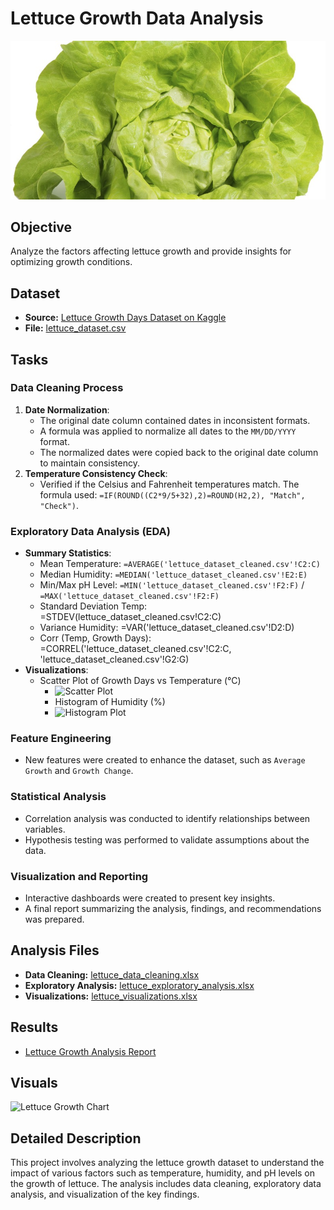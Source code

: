 # Lettuce Growth Data Analysis

![Lettuce](../../images/dataset-cover.jpg)

## Objective
Analyze the factors affecting lettuce growth and provide insights for optimizing growth conditions.

## Dataset
- **Source:** [Lettuce Growth Days Dataset on Kaggle](https://www.kaggle.com/datasets/jjayfabor/lettuce-growth-days)
- **File:** [lettuce_dataset.csv](../../datasets/lettuce_dataset_updated.csv)


## Tasks
### Data Cleaning Process
1. **Date Normalization**:
   - The original date column contained dates in inconsistent formats.
   - A formula was applied to normalize all dates to the `MM/DD/YYYY` format.
   - The normalized dates were copied back to the original date column to maintain consistency.
2. **Temperature Consistency Check**:
   -  Verified if the Celsius and Fahrenheit temperatures match. The formula used: `=IF(ROUND((C2*9/5+32),2)=ROUND(H2,2), "Match", "Check")`.

### Exploratory Data Analysis (EDA)

- **Summary Statistics**:
  - Mean Temperature: `=AVERAGE('lettuce_dataset_cleaned.csv'!C2:C)`
  - Median Humidity: `=MEDIAN('lettuce_dataset_cleaned.csv'!E2:E)`
  - Min/Max pH Level: `=MIN('lettuce_dataset_cleaned.csv'!F2:F)` / `=MAX('lettuce_dataset_cleaned.csv'!F2:F)`
  - Standard Deviation Temp: =STDEV(lettuce_dataset_cleaned.csv!C2:C)
  - Variance Humidity: =VAR('lettuce_dataset_cleaned.csv'!D2:D)
  - Corr (Temp, Growth Days):	 =CORREL('lettuce_dataset_cleaned.csv'!C2:C, 'lettuce_dataset_cleaned.csv'!G2:G)
- **Visualizations**:
  - Scatter Plot of Growth Days vs Temperature (°C)
    - ![Scatter Plot](images/scatter_plot_growth_days_temperature.png)
    - Histogram of Humidity (%)
    - ![Histogram Plot](images/scatter_plot_growth_days_temperature.png)

### Feature Engineering

- New features were created to enhance the dataset, such as `Average Growth` and `Growth Change`.

### Statistical Analysis

- Correlation analysis was conducted to identify relationships between variables.
- Hypothesis testing was performed to validate assumptions about the data.

### Visualization and Reporting

- Interactive dashboards were created to present key insights.
- A final report summarizing the analysis, findings, and recommendations was prepared.


## Analysis Files
- **Data Cleaning:** [lettuce_data_cleaning.xlsx](lettuce_data_cleaning.xlsx)
- **Exploratory Analysis:** [lettuce_exploratory_analysis.xlsx](lettuce_exploratory_analysis.xlsx)
- **Visualizations:** [lettuce_visualizations.xlsx](lettuce_visualizations.xlsx)

## Results
- [Lettuce Growth Analysis Report](../../reports/lettuce_analysis_report.pdf)

## Visuals
![Lettuce Growth Chart](../../images/lettuce_growth_chart.png)

## Detailed Description
This project involves analyzing the lettuce growth dataset to understand the impact of various factors such as temperature, humidity, and pH levels on the growth of lettuce. The analysis includes data cleaning, exploratory data analysis, and visualization of the key findings.

